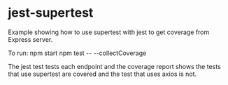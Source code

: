 # jest-supertest
Example showing how to use supertest with jest to get coverage from Express server.

To run:
npm start
npm test -- --collectCoverage

The jest test tests each endpoint and the coverage report shows the tests that use supertest are covered and the test that uses axios is not.
